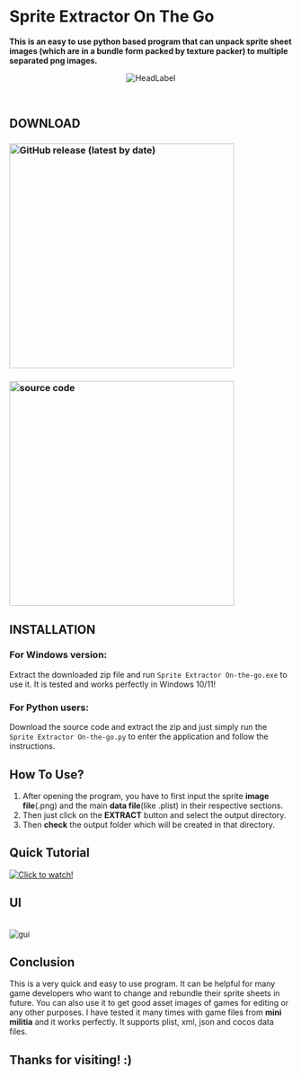 # Sprite Extractor On The Go
**This is an easy to use python based program that can unpack sprite sheet images (which are in a bundle form packed by texture packer) to multiple separated png images.**
<br><p align='center'>![HeadLabel](https://user-images.githubusercontent.com/89206401/156932646-3de21c52-f4b6-44c8-b25d-ed6a58341508.png)</p>
<br>
## DOWNLOAD 
### [<img alt="GitHub release (latest by date)" src="https://img.shields.io/github/v/release/Akascape/Sprite-Extractor-On-The-Go?display_name=release&label=Windows&logo=Windows&logoColor=019df4&style=for-the-badge" width="400">](https://github.com/Akascape/Sprite-Extractor-On-The-Go/releases/download/Sprite-Extracter-EXE/Sprite-Extractor_OTG.zip)
### [<img alt="source code" src="https://img.shields.io/github/v/release/Akascape/Sprite-Extractor-On-The-Go?color=9508e2&label=Source%20Code&logo=Python&logoColor=yellow&style=for-the-badge"  width="400">](https://github.com/Akascape/Sprite-Extractor-On-The-Go/archive/refs/heads/Main.zip)
## INSTALLATION
### For Windows version:
Extract the downloaded zip file and run `Sprite Extractor On-the-go.exe` to use it. It is tested and works perfectly in Windows 10/11!
### For Python users:
Download the source code and extract the zip and just simply run the `Sprite Extractor On-the-go.py` to enter the application and follow the instructions.
## How To Use?
1) After opening the program, you have to first input the sprite **image file**(.png) and the main **data file**(like .plist) in their respective sections.
2) Then just click on the **EXTRACT** button and select the output directory.
3) Then **check** the output folder which will be created in that directory.

## Quick Tutorial
[![Click to watch!](https://img.youtube.com/vi/YPxh8ihErjE/0.jpg)](https://youtu.be/YPxh8ihErjE)
## UI
<br>![gui](https://user-images.githubusercontent.com/89206401/156932748-36529f1c-abaa-46f0-8e4a-75d0840e9154.png)
<br>
## Conclusion
This is a very quick and easy to use program. It can be helpful for many game developers who want to change and rebundle their sprite sheets in future. You can also use it to get good asset images of games for editing or any other purposes. I have tested it many times with game files from **mini militia** and it works perfectly. It supports plist, xml, json and cocos data files.
<br>
## Thanks for visiting! :)
